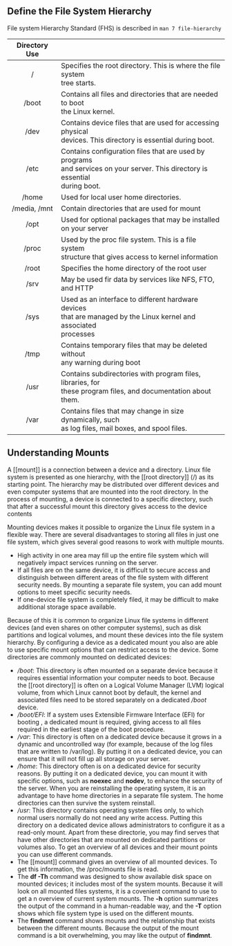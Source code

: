 
## Define the File System Hierarchy

File system Hierarchy Standard (FHS) is described in `man 7 file-hierarchy` 


| Directory Use |                                                                                                                                    |
| :-----------: | :--------------------------------------------------------------------------------------------------------------------------------- |
|       /       | Specifies the root directory. This is where the file system<br>tree starts.                                                        |
|     /boot     | Contains all files and directories that are needed to boot<br>the Linux kernel.                                                    |
|     /dev      | Contains device files that are used for accessing physical<br>devices. This directory is essential during boot.                    |
|     /etc      | Contains configuration files that are used by programs<br>and services on your server. This directory is essential<br>during boot. |
|     /home     | Used for local user home directories.                                                                                              |
| /media, /mnt  | Contain directories that are used for mount                                                                                        |
|     /opt      | Used for optional packages that may be installed <br>on your server                                                                |
|     /proc     | Used by the proc file system. This is a file system <br>structure that gives access to kernel information                          |
|     /root     | Specifies the home directory of the root user                                                                                      |
|     /srv      | May be used fir data by services like NFS, FTO, and HTTP                                                                           |
|     /sys      | Used as an interface to different hardware devices<br>that are managed by the Linux kernel and associated<br>processes             |
|     /tmp      | Contains temporary files that may be deleted without <br>any warning during boot                                                   |
|     /usr      | Contains subdirectories with program files, libraries, for <br>these program files, and documentation about them.                  |
|     /var      | Contains files that may change in size dynamically, such <br>as log files, mail boxes, and spool files.                            |
## Understanding Mounts
A [[mount]] is a connection between a device and a directory. Linux file system is presented as one hierarchy, with the [[root directory]] (/) as its starting point. The hierarchy may be distributed over different devices and even computer systems that are mounted into the root directory. In the process of mounting, a device is connected to a specific directory, such that after a successful mount this directory gives access to the device contents

Mounting devices makes it possible to organize the Linux file system in a flexible way. There are several disadvantages to storing all files in just one file system, which gives several good reasons to work with multiple mounts.
- High activity in one area may fill up the entire file system which will negatively impact services running on the server.
- If all files are on the same device, it is difficult to secure access and distinguish between different areas of the file system with different security needs. By mounting a separate file system, you can add mount options to meet specific security needs.
- If one-device file system is completely filed, it may be difficult to make additional storage space available.

Because of this it is common to organize Linux file systems in different devices (and even shares on other computer systems), such as disk partitions and logical volumes, and mount these devices into the file system hierarchy. By configuring a device as a dedicated mount you also are able to use specific mount options that can restrict access to the device. Some directories are commonly mounted on dedicated devices:
- */boot*: This directory is often mounted on a separate device because it requires essential information your computer needs to boot. Because the [[root directory]] is often on a Logical Volume Manager (LVM) logical volume, from which Linux cannot boot by default, the kernel and associated files need to be stored separately on a dedicated */boot* device.
- */boot/EFI*: If a system uses Extensible Firmware Interface (EFI) for booting , a dedicated mount is required, giving access to all files required in the earliest stage of the boot procedure.
- */var*: This directory is often on a dedicated device because it grows in a dynamic and uncontrolled way (for example, because of the log files that are written to /var/log). By putting it on a dedicated device, you can ensure that it will not fill up all storage on your server.
- */home*: This directory often is on a dedicated device for security reasons. By putting it on a dedicated device, you can mount it with specific options, such as **noexec** and **nodev**, to enhance the security of the server. When you are reinstalling the operating system, it is an advantage to have home directories in a separate file system. The home directories can then survive the system reinstall.
- */usr*: This directory contains operating system files only, to which normal users normally do not need any write access. Putting this directory on a dedicated device allows administrators to configure it as a read-only mount.
Apart from these directorie, you may find serves that have other directories that are mounted on dedicated partitions or volumes also. To get an overview of all devices and their mount points you can use different commands.
- The [[mount]] command gives an overview of all mounted devices. To get this information, the /proc/mounts file is read.
- The **df -Th** command was designed to show available disk space on mounted devices; it includes most of the system mounts. Because it will look on all mounted files systems, it is a covenient command to use to get a n overview of current system mounts. The **-h** option summarizes the output of the command in a human-readable way, and the **-T** option shows which file system type is used on the different mounts.
- The **findmnt** command shows mounts and the relationship that exists between the different mounts. Because the output of the mount command is a bit overwhelming, you may like the output of **findmnt**. 
